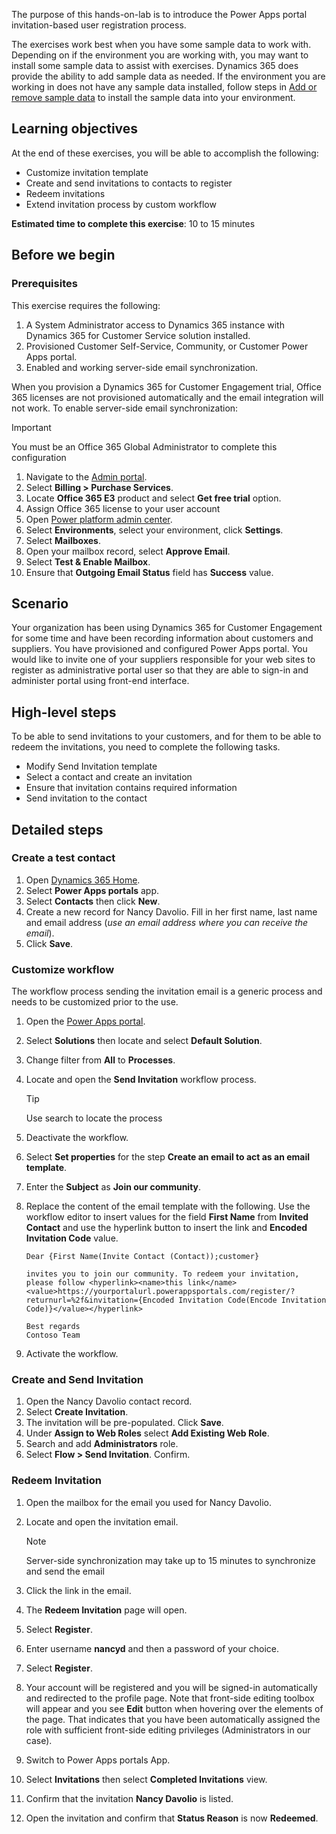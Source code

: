The purpose of this hands-on-lab is to introduce the Power Apps portal invitation-based user registration process.

The exercises work best when you have some sample data to work with. Depending on if the environment you are working with, you may want to install some sample data to assist with exercises. Dynamics 365 does provide the ability to add sample data as needed. If the environment you are working in does not have any sample data installed, follow steps in [Add or remove sample data](https://docs.microsoft.com/power-platform/admin/add-remove-sample-data/?azure-portal=true) to install the sample data into your environment.

## Learning objectives

At the end of these exercises, you will be able to accomplish the following:

* Customize invitation template
* Create and send invitations to contacts to register
* Redeem invitations
* Extend invitation process by custom workflow

**Estimated time to complete this exercise**: 10 to 15 minutes

## Before we begin

### Prerequisites

This exercise requires the following:

1. A System Administrator access to Dynamics 365 instance with Dynamics 365 for Customer Service solution installed.
1. Provisioned Customer Self-Service, Community, or Customer Power Apps portal.
1. Enabled and working server-side email synchronization.

When you provision a Dynamics 365 for Customer Engagement trial, Office 365 licenses are not provisioned automatically and the email integration will not work. To enable server-side email synchronization:

> [!IMPORTANT]
>
> You must be an Office 365 Global Administrator to complete this configuration

1. Navigate to the [Admin portal](https://portal.office.com/adminportal/?azure-portal=true).
1. Select **Billing > Purchase Services**.
1. Locate **Office 365 E3** product and select **Get free trial** option.
1. Assign Office 365 license to your user account
1. Open [Power platform admin center](https://aka.ms/ppac/?azure-portal=true).
1. Select **Environments**, select your environment, click **Settings**.
1. Select **Mailboxes**.
1. Open your mailbox record, select **Approve Email**.
1. Select **Test & Enable Mailbox**.
1. Ensure that **Outgoing Email Status** field has **Success** value.

## Scenario

Your organization has been using Dynamics 365 for Customer Engagement for some time and have been recording information about customers and suppliers. You have provisioned and configured Power Apps portal. You would like to invite one of your suppliers responsible for your web sites to register as administrative portal user so that they are able to sign-in and administer portal using front-end interface.

## High-level steps

To be able to send invitations to your customers, and for them to be able to redeem the invitations, you need to complete the following tasks.

* Modify Send Invitation template
* Select a contact and create an invitation
* Ensure that invitation contains required information
* Send invitation to the contact

## Detailed steps

### Create a test contact

1. Open [Dynamics 365 Home](https://home.dynamics.com/?azure-portal=true).
1. Select **Power Apps portals** app.
1. Select **Contacts** then click **New**.
1. Create a new record for Nancy Davolio. Fill in her first name, last name and email address (*use an email address where you can receive the email*).
1. Click **Save**.

### Customize workflow

The workflow process sending the invitation email is a generic process and needs to be customized prior to the use.

1. Open the [Power Apps portal](https://web.powerapps.com/?azure-portal=true).

1. Select **Solutions** then locate and select **Default Solution**.

1. Change filter from **All** to **Processes**.

1. Locate and open the **Send Invitation** workflow process.

   > [!TIP]
   >Use search to locate the process

1. Deactivate the workflow.

1. Select **Set properties** for the step **Create an email to act as an email template**.

1. Enter the **Subject** as **Join our community**.

1. Replace the content of the email template with the following. Use the workflow editor to insert values for the field **First Name** from **Invited Contact** and use the hyperlink button to insert the link and **Encoded Invitation Code** value.

   ```al
   Dear {First Name(Invite Contact (Contact));customer}

   invites you to join our community. To redeem your invitation, please follow <hyperlink><name>this link</name><value>https://yourportalurl.powerappsportals.com/register/?returnurl=%2f&invitation={Encoded Invitation Code(Encode Invitation Code)}</value></hyperlink>

   Best regards
   Contoso Team
   ```

1. Activate the workflow.

### Create and Send Invitation

1. Open the Nancy Davolio contact record.
1. Select **Create Invitation**.
1. The invitation will be pre-populated. Click **Save**.
1. Under **Assign to Web Roles** select **Add Existing Web Role**.
1. Search and add **Administrators** role.
1. Select **Flow > Send Invitation**. Confirm.

### Redeem Invitation

1. Open the mailbox for the email you used for Nancy Davolio.

1. Locate and open the invitation email.

   > [!NOTE]
   >Server-side synchronization may take up to 15 minutes to synchronize and send the email

1. Click the link in the email.

1. The **Redeem Invitation** page will open.

1. Select **Register**.

1. Enter username **nancyd** and then a password of your choice.

1. Select **Register**.

1. Your account will be registered and you will be signed-in automatically and redirected to the profile page. Note that front-side editing toolbox will appear and you see **Edit** button when hovering over the elements of the page. That indicates that you have been automatically assigned the role with sufficient front-side editing privileges (Administrators in our case).

1. Switch to Power Apps portals App.

1. Select **Invitations** then select **Completed Invitations** view.

1. Confirm that the invitation **Nancy Davolio** is listed.

1. Open the invitation and confirm that **Status Reason** is now **Redeemed**.

